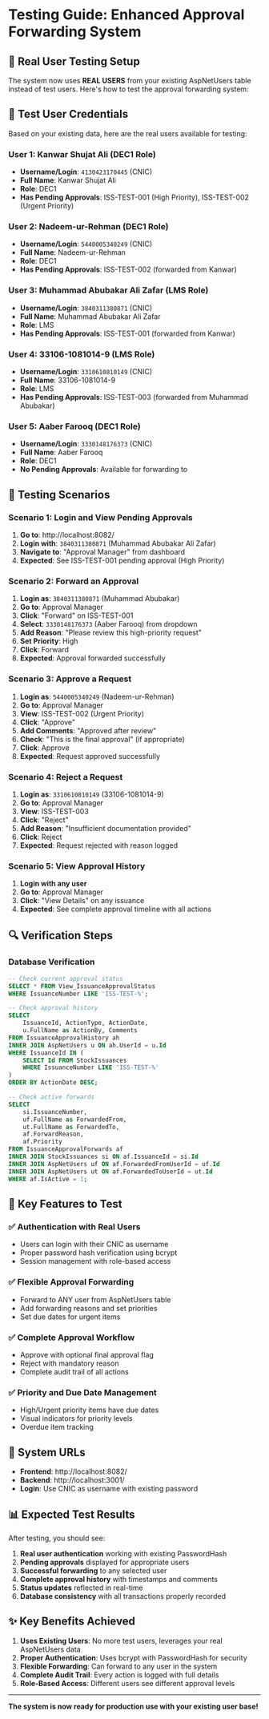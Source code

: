 # Testing Guide: Enhanced Approval Forwarding System

## 🎯 Real User Testing Setup

The system now uses **REAL USERS** from your existing AspNetUsers table instead of test users. Here's how to test the approval forwarding system:

## 🔑 Test User Credentials

Based on your existing data, here are the real users available for testing:

### User 1: Kanwar Shujat Ali (DEC1 Role)
- **Username/Login**: `4130423170445` (CNIC)
- **Full Name**: Kanwar Shujat Ali
- **Role**: DEC1
- **Has Pending Approvals**: ISS-TEST-001 (High Priority), ISS-TEST-002 (Urgent Priority)

### User 2: Nadeem-ur-Rehman (DEC1 Role)  
- **Username/Login**: `5440005340249` (CNIC)
- **Full Name**: Nadeem-ur-Rehman
- **Role**: DEC1
- **Has Pending Approvals**: ISS-TEST-002 (forwarded from Kanwar)

### User 3: Muhammad Abubakar Ali Zafar (LMS Role)
- **Username/Login**: `3840311380871` (CNIC)
- **Full Name**: Muhammad Abubakar Ali Zafar
- **Role**: LMS
- **Has Pending Approvals**: ISS-TEST-001 (forwarded from Kanwar)

### User 4: 33106-1081014-9 (LMS Role)
- **Username/Login**: `3310610810149` (CNIC)
- **Full Name**: 33106-1081014-9
- **Role**: LMS
- **Has Pending Approvals**: ISS-TEST-003 (forwarded from Muhammad Abubakar)

### User 5: Aaber Farooq (DEC1 Role)
- **Username/Login**: `3330148176373` (CNIC)
- **Full Name**: Aaber Farooq
- **Role**: DEC1
- **No Pending Approvals**: Available for forwarding to

## 🧪 Testing Scenarios

### Scenario 1: Login and View Pending Approvals
1. **Go to**: http://localhost:8082/
2. **Login with**: `3840311380871` (Muhammad Abubakar Ali Zafar)
3. **Navigate to**: "Approval Manager" from dashboard
4. **Expected**: See ISS-TEST-001 pending approval (High Priority)

### Scenario 2: Forward an Approval
1. **Login as**: `3840311380871` (Muhammad Abubakar)
2. **Go to**: Approval Manager
3. **Click**: "Forward" on ISS-TEST-001
4. **Select**: `3330148176373` (Aaber Farooq) from dropdown
5. **Add Reason**: "Please review this high-priority request"
6. **Set Priority**: High
7. **Click**: Forward
8. **Expected**: Approval forwarded successfully

### Scenario 3: Approve a Request
1. **Login as**: `5440005340249` (Nadeem-ur-Rehman)
2. **Go to**: Approval Manager
3. **View**: ISS-TEST-002 (Urgent Priority)
4. **Click**: "Approve"
5. **Add Comments**: "Approved after review"
6. **Check**: "This is the final approval" (if appropriate)
7. **Click**: Approve
8. **Expected**: Request approved successfully

### Scenario 4: Reject a Request
1. **Login as**: `3310610810149` (33106-1081014-9)
2. **Go to**: Approval Manager
3. **View**: ISS-TEST-003
4. **Click**: "Reject"
5. **Add Reason**: "Insufficient documentation provided"
6. **Click**: Reject
7. **Expected**: Request rejected with reason logged

### Scenario 5: View Approval History
1. **Login with any user**
2. **Go to**: Approval Manager
3. **Click**: "View Details" on any issuance
4. **Expected**: See complete approval timeline with all actions

## 🔍 Verification Steps

### Database Verification
```sql
-- Check current approval status
SELECT * FROM View_IssuanceApprovalStatus 
WHERE IssuanceNumber LIKE 'ISS-TEST-%';

-- Check approval history
SELECT 
    IssuanceId, ActionType, ActionDate, 
    u.FullName as ActionBy, Comments
FROM IssuanceApprovalHistory ah
INNER JOIN AspNetUsers u ON ah.UserId = u.Id
WHERE IssuanceId IN (
    SELECT Id FROM StockIssuances 
    WHERE IssuanceNumber LIKE 'ISS-TEST-%'
)
ORDER BY ActionDate DESC;

-- Check active forwards
SELECT 
    si.IssuanceNumber,
    uf.FullName as ForwardedFrom,
    ut.FullName as ForwardedTo,
    af.ForwardReason,
    af.Priority
FROM IssuanceApprovalForwards af
INNER JOIN StockIssuances si ON af.IssuanceId = si.Id
INNER JOIN AspNetUsers uf ON af.ForwardedFromUserId = uf.Id
INNER JOIN AspNetUsers ut ON af.ForwardedToUserId = ut.Id
WHERE af.IsActive = 1;
```

## 🎯 Key Features to Test

### ✅ Authentication with Real Users
- Users can login with their CNIC as username
- Proper password hash verification using bcrypt
- Session management with role-based access

### ✅ Flexible Approval Forwarding
- Forward to ANY user from AspNetUsers table
- Add forwarding reasons and set priorities
- Set due dates for urgent items

### ✅ Complete Approval Workflow
- Approve with optional final approval flag
- Reject with mandatory reason
- Complete audit trail of all actions

### ✅ Priority and Due Date Management
- High/Urgent priority items have due dates
- Visual indicators for priority levels
- Overdue item tracking

## 🚀 System URLs
- **Frontend**: http://localhost:8082/
- **Backend**: http://localhost:3001/
- **Login**: Use CNIC as username with existing password

## 📊 Expected Test Results

After testing, you should see:
1. **Real user authentication** working with existing PasswordHash
2. **Pending approvals** displayed for appropriate users
3. **Successful forwarding** to any selected user
4. **Complete approval history** with timestamps and comments
5. **Status updates** reflected in real-time
6. **Database consistency** with all transactions properly recorded

## ✨ Key Benefits Achieved

1. **Uses Existing Users**: No more test users, leverages your real AspNetUsers data
2. **Proper Authentication**: Uses bcrypt with PasswordHash for security
3. **Flexible Forwarding**: Can forward to any user in the system
4. **Complete Audit Trail**: Every action is logged with full details
5. **Role-Based Access**: Different users see different approval levels

---

**The system is now ready for production use with your existing user base!**
